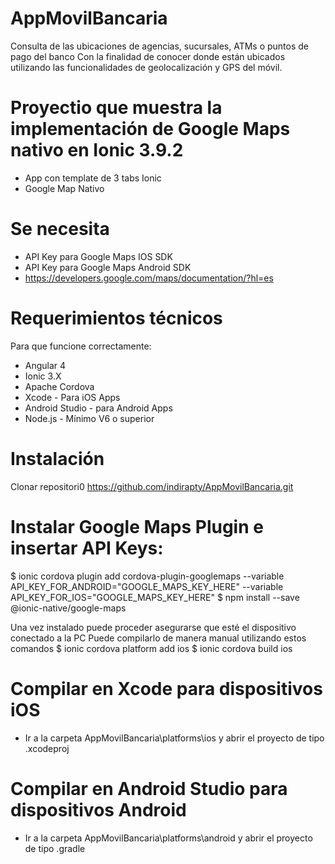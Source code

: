 # AppMovilBancaria
Consulta de las ubicaciones de agencias, sucursales, ATMs o puntos de pago del banco Con la finalidad de conocer donde están ubicados utilizando las funcionalidades de geolocalización y GPS del móvil.

# Proyectio que muestra la implementación de Google Maps nativo en Ionic 3.9.2
* App con template de 3 tabs Ionic
* Google Map Nativo

# Se necesita 
* API Key para Google Maps IOS SDK
* API Key para Google Maps Android SDK 
* https://developers.google.com/maps/documentation/?hl=es

# Requerimientos técnicos
Para que funcione correctamente:
* Angular 4 
* Ionic 3.X
* Apache Cordova 
* Xcode - Para iOS Apps
* Android Studio - para Android Apps
* Node.js - Mínimo V6 o superior

# Instalación
Clonar repositori0 https://github.com/indirapty/AppMovilBancaria.git

# Instalar Google Maps Plugin e insertar API Keys:
$ ionic cordova plugin add cordova-plugin-googlemaps --variable API_KEY_FOR_ANDROID="GOOGLE_MAPS_KEY_HERE" --variable API_KEY_FOR_IOS="GOOGLE_MAPS_KEY_HERE"
$ npm install --save @ionic-native/google-maps

Una vez instalado puede proceder asegurarse que esté el dispositivo conectado a la PC
Puede compilarlo de manera manual utilizando estos comandos 
$ ionic cordova platform add ios
$ ionic cordova build ios

# Compilar en Xcode para dispositivos iOS
* Ir a la carpeta AppMovilBancaria\platforms\ios y abrir el proyecto de tipo .xcodeproj

# Compilar en Android Studio para dispositivos Android
* Ir a la carpeta AppMovilBancaria\platforms\android y abrir el proyecto de tipo .gradle


